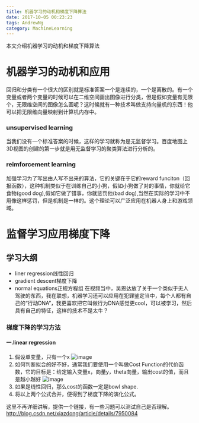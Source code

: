 ```yaml
---
title: 机器学习的动机和梯度下降算法
date: 2017-10-05 00:23:23
tags: AndrewNg
category: MachineLearning
---
```

本文介绍机器学习的动机和梯度下降算法

# 机器学习的动机和应用
回归和分类有一个很大的区别就是标准答案一个是连续的，一个是离散的。有一个变量或者两个变量的时候可以在二维空间画出图像进行分类，但是假如变量有无限个，无限维空间的图像怎么画呢？这时候就有一种技术叫做支持向量机的东西！他可以把无限维向量映射到计算机内存中。
### unsupervised learning
当我们没有一个标准答案的时候，这样的学习就称为是无监督学习。百度地图上3D视图的创建的第一步就是用无监督学习的聚类算法进行分析的。
### reimforcement learning
加强学习为了写出由人写不出来的算法，它的关键在于它的reward funciton（回报函数），这种机制类似于在训练自己的小狗，假如小狗做了对的事情，你就给它食物(good dog),假如它做了错事，你就惩罚他(bad dog),当然在实际的学习中不用像这样惩罚，但是机制是一样的。这个理论可以广泛应用在机器人身上和游戏领域。
# 监督学习应用梯度下降
## 学习大纲
- liner regression线性回归
- gradient descent梯度下降
- normal equations正规方程组
在视频当中，吴恩达放了关于一个类似于无人驾驶的东西，我在联想，机器学习还可以应用在犯罪鉴定当中，每个人都有自己的“行动DNA”，我更喜欢把它叫做行为DNA感觉更cool，可以被学习，然后具有自己的特征，这样的技术不是太牛？
### 梯度下降的学习方法
#### 一.linear regression
1. 假设单变量，只有一个x
![image](https://latex.codecogs.com/gif.latex?h_\theta&space;(x)=\theta&space;_0&plus;\theta_1x)
2. 如何判断拟合的好不好，通常我们要使用一个叫做Cost Function的代价函数，它的目标是：给定输入变量x，向量y，theta向量，输出cost的值，而且是越小越好
![image](https://latex.codecogs.com/gif.latex?J(\theta&space;_0,\theta&space;_1)=\frac{1}{2m}\sum_{i=1}^{m}(h_\theta&space;(x^(i))-y^(i))^2)
3. 如果是线性回归，那么cost的函数一定是bowl shape.
4. 将以上两个公式合并，便得到了梯度下降的演化公式。

这里不再详细讲解，提供一个链接，有一些习题可以测试自己是否理解。
http://blog.csdn.net/xiazdong/article/details/7950084